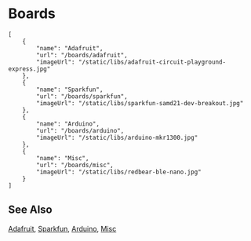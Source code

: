 # Boards

```codecard
[
    {
        "name": "Adafruit",
        "url": "/boards/adafruit",
        "imageUrl": "/static/libs/adafruit-circuit-playground-express.jpg"
    },
    {
        "name": "Sparkfun",
        "url": "/boards/sparkfun",
        "imageUrl": "/static/libs/sparkfun-samd21-dev-breakout.jpg"  
    },
    {
        "name": "Arduino",
        "url": "/boards/arduino",
        "imageUrl": "/static/libs/arduino-mkr1300.jpg"  
    },
    {
        "name": "Misc",
        "url": "/boards/misc",
        "imageUrl": "/static/libs/redbear-ble-nano.jpg"  
    }
]
```

## See Also

[Adafruit](/boards/adafruit), [Sparkfun](/boards/sparkfun), [Arduino](/boards/arduino), [Misc](/boards/misc)